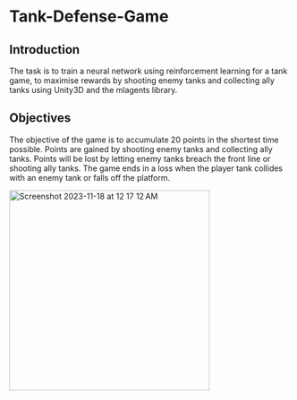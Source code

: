 # Tank-Defense-Game


## Introduction
The task is to train a neural network using reinforcement learning for a tank game, to maximise rewards by shooting enemy tanks and collecting ally tanks using Unity3D and the mlagents library. 

## Objectives
The objective of the game is to accumulate 20 points in the shortest time possible. Points are gained by shooting enemy tanks and collecting ally tanks. Points will be lost by letting enemy tanks breach the front line or shooting ally tanks. The game ends in a loss when the player tank collides with an enemy tank or falls off the platform.


<img width="358" alt="Screenshot 2023-11-18 at 12 17 12 AM" src="https://github.com/jontay999/Tank-Defense-Game/assets/45443638/ea126716-3d27-4c49-959c-c671d43e9b84">
